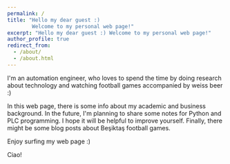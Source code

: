 ```yaml
---
permalink: /
title: "Hello my dear guest :) 
        Welcome to my personal web page!"
excerpt: "Hello my dear guest :) Welcome to my personal web page!"
author_profile: true
redirect_from: 
  - /about/
  - /about.html
---
```


I'm an automation engineer, who loves to spend the time by doing research about technology and watching football games accompanied by weiss beer :) 

In this web page, there is some info about my academic and business background. In the future, I'm planning to share some notes for Python and PLC programming. I hope it will be helpful to improve yourself. Finally, there might be some blog posts about Beşiktaş football games.

Enjoy surfing my web page :) 

Ciao!
